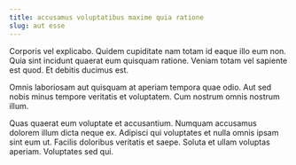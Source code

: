 ```yaml
---
title: accusamus voluptatibus maxime quia ratione
slug: aut esse
---
```


Corporis vel explicabo. Quidem cupiditate nam totam id eaque illo eum non. Quia sint incidunt quaerat eum quisquam ratione. Veniam totam vel sapiente est quod. Et debitis ducimus est.

Omnis laboriosam aut quisquam at aperiam tempora quae odio. Aut sed nobis minus tempore veritatis et voluptatem. Cum nostrum omnis nostrum illum.

Quas quaerat eum voluptate et accusantium. Numquam accusamus dolorem illum dicta neque ex. Adipisci qui voluptates et nulla omnis ipsam sint eum ut. Facilis doloribus veritatis et saepe. Soluta et ullam voluptas aperiam. Voluptates sed qui.

